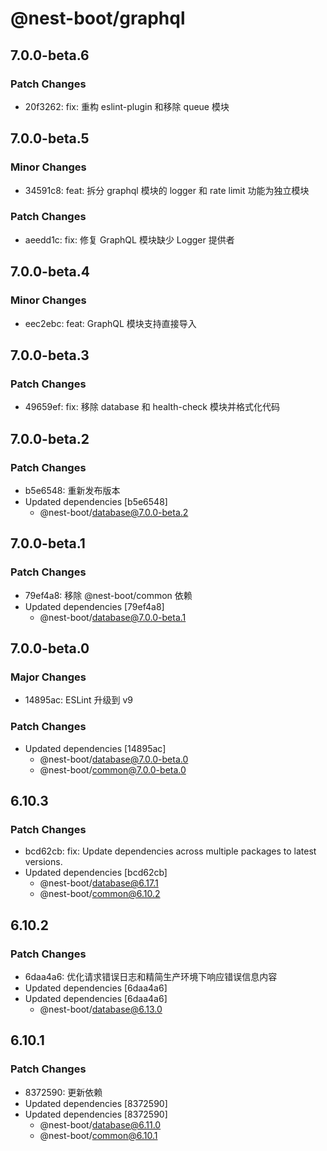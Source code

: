 # @nest-boot/graphql

## 7.0.0-beta.6

### Patch Changes

- 20f3262: fix: 重构 eslint-plugin 和移除 queue 模块

## 7.0.0-beta.5

### Minor Changes

- 34591c8: feat: 拆分 graphql 模块的 logger 和 rate limit 功能为独立模块

### Patch Changes

- aeedd1c: fix: 修复 GraphQL 模块缺少 Logger 提供者

## 7.0.0-beta.4

### Minor Changes

- eec2ebc: feat: GraphQL 模块支持直接导入

## 7.0.0-beta.3

### Patch Changes

- 49659ef: fix: 移除 database 和 health-check 模块并格式化代码

## 7.0.0-beta.2

### Patch Changes

- b5e6548: 重新发布版本
- Updated dependencies [b5e6548]
  - @nest-boot/database@7.0.0-beta.2

## 7.0.0-beta.1

### Patch Changes

- 79ef4a8: 移除 @nest-boot/common 依赖
- Updated dependencies [79ef4a8]
  - @nest-boot/database@7.0.0-beta.1

## 7.0.0-beta.0

### Major Changes

- 14895ac: ESLint 升级到 v9

### Patch Changes

- Updated dependencies [14895ac]
  - @nest-boot/database@7.0.0-beta.0
  - @nest-boot/common@7.0.0-beta.0

## 6.10.3

### Patch Changes

- bcd62cb: fix: Update dependencies across multiple packages to latest versions.
- Updated dependencies [bcd62cb]
  - @nest-boot/database@6.17.1
  - @nest-boot/common@6.10.2

## 6.10.2

### Patch Changes

- 6daa4a6: 优化请求错误日志和精简生产环境下响应错误信息内容
- Updated dependencies [6daa4a6]
- Updated dependencies [6daa4a6]
  - @nest-boot/database@6.13.0

## 6.10.1

### Patch Changes

- 8372590: 更新依赖
- Updated dependencies [8372590]
- Updated dependencies [8372590]
  - @nest-boot/database@6.11.0
  - @nest-boot/common@6.10.1
